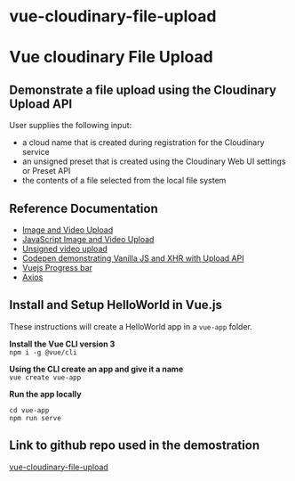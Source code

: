 # vue-cloudinary-file-upload


# Vue cloudinary File Upload

## Demonstrate a file upload using the Cloudinary Upload API  

User supplies the following input:
* a cloud name that is created during registration for the Cloudinary service  
* an unsigned preset that is created using the Cloudinary Web UI settings or Preset API
* the contents of a file selected from the local file system


## Reference Documentation


* [Image and Video Upload](https://cloudinary.com/documentation/vue_image_and_video_upload)  
* [JavaScript Image and Video Upload](https://cloudinary.com/documentation/javascript_image_and_video_upload)
* [Unsigned video upload](https://cloudinary.com/documentation/jquery_image_and_video_upload?query=unsigned&c_query=Direct%20uploading%20from%20the%20browser%20%E2%80%BA%20Unsigned%20upload#unsigned_upload)
* [Codepen demonstrating Vanilla JS and XHR with Upload API](https://codepen.io/team/Cloudinary/pen/QgpyOK)  
* [Vuejs Progress bar](https://www.npmjs.com/package/vuejs-progress-bar)  
* [Axios](https://www.npmjs.com/package/axios)

## Install and Setup HelloWorld in Vue.js  
These instructions will create a HelloWorld app in a `vue-app` folder.

**Install the Vue CLI version 3**  
`npm i -g @vue/cli` 

**Using the CLI create an app and give it a name**  
`vue create vue-app`  

**Run the app locally**
```
cd vue-app
npm run serve
```
## Link to github repo used in the demostration
[vue-cloudinary-file-upload]()




